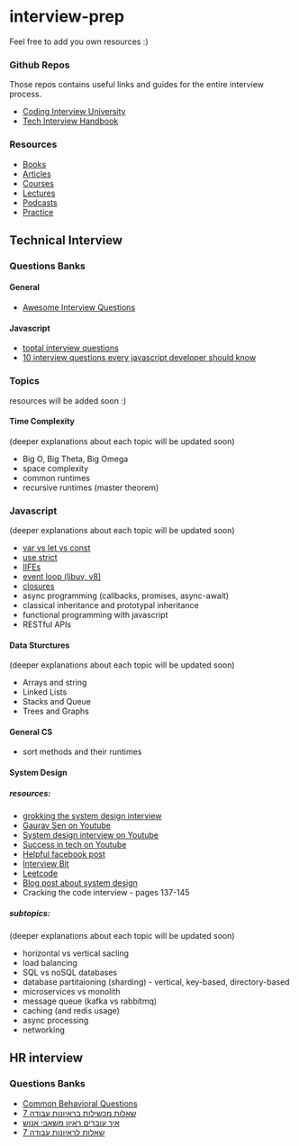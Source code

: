 # interview-prep

Feel free to add you own resources :)

### Github Repos
Those repos contains useful links and guides for the  entire interview process.
* [Coding Interview University](https://github.com/jwasham/coding-interview-university)
* [Tech Interview Handbook](https://github.com/yangshun/tech-interview-handbook)

### Resources
* [Books](Resources/Books.md)
* [Articles](Resources/Articles.md)
* [Courses](Resources/Courses.md)
* [Lectures](Resources/Lectures.md)
* [Podcasts](Resources/Podcasts.md)
* [Practice](Resources/Practice.md)

## Technical Interview

### Questions Banks
#### General
* [Awesome Interview Questions](https://github.com/MaximAbramchuck/awesome-interview-questions)

#### Javascript
* [toptal interview questions](https://www.toptal.com/javascript/interview-questions)
* [10 interview questions every javascript developer should know](https://medium.com/javascript-scene/10-interview-questions-every-javascript-developer-should-know-6fa6bdf5ad95)


### Topics
resources will be added soon :)

#### Time Complexity
(deeper explanations about each topic will be updated soon)
* Big O, Big Theta, Big Omega
* space complexity
* common runtimes
* recursive runtimes (master theorem)

### Javascript
(deeper explanations about each topic will be updated soon)
* [var vs let vs const](JavaScript/variables.md)
* [use strict](JavaScript/strict-mode.md)
* [IIFEs](JavaScript/IIFE.md)
* [event loop (libuv, v8)](JavaScript/event-loop.md)
* [closures](JavaScript/closures.md)
* async programming (callbacks, promises, async-await)
* classical inheritance and prototypal inheritance
* functional programming with javascript
* RESTful APIs

#### Data Sturctures
(deeper explanations about each topic will be updated soon)
* Arrays and string
* Linked Lists
* Stacks and Queue
* Trees and Graphs

#### General CS
* sort methods and their runtimes

#### System Design
##### resources:
* [grokking the system design interview](https://www.educative.io/courses/grokking-the-system-design-interview/m2ygV4E81AR)
* [Gaurav Sen on Youtube](https://www.youtube.com/channel/UCRPMAqdtSgd0Ipeef7iFsKw)
* [System design interview on Youtube](https://www.youtube.com/channel/UC9vLsnF6QPYuH51njmIooCQ?fbclid=IwAR3qP2ZxL-WQCMQBMQkOaQTWUMLSL7pEPmpu3TTWTVp3wPM_iFOrUoRfKWk&app=desktop)
* [Success in tech on Youtube](https://www.youtube.com/playlist?list=PLA8lYuzFlBqAy6dkZHj5VxUAaqr4vwrka)
* [Helpful facebook post](https://www.facebook.com/groups/hitechproblems/permalink/1018215478580841/)
* [Interview Bit](https://www.interviewbit.com/courses/system-design/?fbclid=IwAR3b1sKvSIdkKiKx2T6U6j2X1LMretipVIyb9jsI0lMl_EWN20dawzaKgBA)
* [Leetcode](https://leetcode.com/discuss/interview-question/system-design?currentPage=1&fbclid=IwAR1xNF_-e5R3V0-VFsyvjC5PVJrS1JtYogaf8kXuoM06uc9JgU1ohQLK2-E&orderBy=hot&query=)
* [Blog post about system design](https://orrsella.com/2016/05/28/preparing-for-a-system-architecture-interview/?fbclid=IwAR2ujOLNCLkbsu21L5KFV3y4nL-iFDSwMiJB-cgCqXSJ8NlhJC4l08EVGcA)
* Cracking the code interview - pages 137-145
##### subtopics:
(deeper explanations about each topic will be updated soon)
* horizontal vs vertical sacling
* load balancing
* SQL vs noSQL databases
* database partitaioning (sharding) - vertical, key-based,  directory-based 
* microservices vs monolith
* message queue (kafka vs rabbitmq)
* caching (and redis usage)
* async processing
* networking

## HR interview
### Questions Banks
* [Common Behavioral Questions](https://yangshun.github.io/tech-interview-handbook/behavioral-questions/)
* [7 שאלות מכשילות בראיונות עבודה](https://bit.ly/35LmdcE)
* [איך עוברים ראיון משאבי אנוש](https://www.dialog.co.il/new-world/work-search/blogs/hr-interview-part-1/)
* [7 שאלות לראיונות עבודה](https://bit.ly/2YR9TGb)
